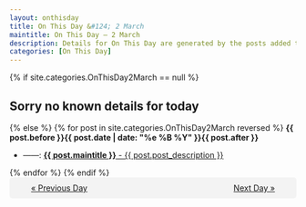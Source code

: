 ```yaml
---
layout: onthisday
title: On This Day &#124; 2 March
maintitle: On This Day — 2 March
description: Details for On This Day are generated by the posts added to the website so the content is subject to changes/updates over time.
categories: [On This Day]
---
```


{% if site.categories.OnThisDay2March == null %}
<h2>Sorry no known details for today</h2>
{% else %}
{% for post in site.categories.OnThisDay2March reversed %}
<strong>{{ post.before }}{{ post.date | date: "%e %B %Y" }}{{ post.after }}</strong>
<ul>
<li> ——: <a class="{{ post.class }}" href="{{ post.url }}"><strong>{{ post.maintitle }}</strong> - {{ post.post_description }}</a></li>
</ul>
{% endfor %}
{% endif %}
<br />
<div style="background-color: #f3f3f3; padding: 10px; border-radius: 5px; text-align: center; display: flex; justify-content: space-evenly;">
<a href="/onthisday/03/03-01">« Previous Day</a>
<span style="visibility:hidden;">[ Visit Leap Year February 29 ]</span>
<a href="/onthisday/03/03-03">Next Day »</a>
</div>
